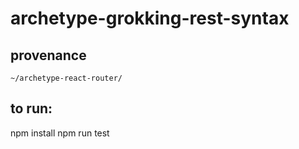 # archetype-grokking-rest-syntax

## provenance

    ~/archetype-react-router/

## to run:

npm install
npm run test




